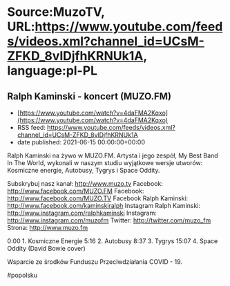 # Source:MuzoTV, URL:https://www.youtube.com/feeds/videos.xml?channel_id=UCsM-ZFKD_8vlDjfhKRNUk1A, language:pl-PL

## Ralph Kaminski - koncert (MUZO.FM)
 - [https://www.youtube.com/watch?v=4daFMA2Kqxo](https://www.youtube.com/watch?v=4daFMA2Kqxo)
 - RSS feed: https://www.youtube.com/feeds/videos.xml?channel_id=UCsM-ZFKD_8vlDjfhKRNUk1A
 - date published: 2021-06-15 00:00:00+00:00

Ralph Kaminski na żywo w MUZO.FM. Artysta i jego zespół, My Best Band In The World, wykonali w naszym studiu wyjątkowe wersje utworów: Kosmiczne energie, Autobusy, Tygrys i Space Oddity. 

Subskrybuj nasz kanał: http://www.muzo.tv
Facebook: http://www.facebook.com/MUZO.FM
Facebook: http://www.facebook.com/MUZO.TV
Facebook Ralph Kaminski: http://www.facebook.com/kaminskiralph
Instagram Ralph Kaminski: http://www.instagram.com/ralphkaminski
Instagram: http://www.instagram.com/muzofm
Twitter: http://twitter.com/muzo_fm
Strona: http://www.muzo.fm

0:00 1. Kosmiczne Energie
5:16 2. Autobusy
8:37 3. Tygrys
15:07 4. Space Oddity (David Bowie cover)

Wsparcie ze środków Funduszu Przeciwdziałania COVID - 19. 

#popolsku

